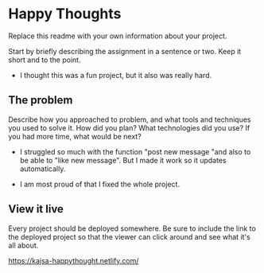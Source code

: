 # Happy Thoughts

Replace this readme with your own information about your project.

Start by briefly describing the assignment in a sentence or two. Keep it short and to the point.

- I thought this was a fun project, but it also was really hard.

## The problem

Describe how you approached to problem, and what tools and techniques you used to solve it. How did you plan? What technologies did you use? If you had more time, what would be next?

- I struggled so much with the function "post new message "and also to be able to "like new message". But I made it work so it updates automatically.

- I am most proud of that I fixed the whole project.

## View it live

Every project should be deployed somewhere. Be sure to include the link to the deployed project so that the viewer can click around and see what it's all about.

https://kajsa-happythought.netlify.com/

